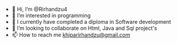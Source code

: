 - 👋 Hi, I’m @Rirhandzu4
- 👀 I’m interested in programming 
- 🌱 I currently have completed a diploma in Software development 
- 💞️ I’m looking to collaborate on Html, Java and Sql project's 
- 📫 How to reach me khiparirhandzu@gmail.com 

<!---
Rirhandzu4/Rirhandzu4 is a ✨ special ✨ repository because its `README.md` (this file) appears on your GitHub profile.
You can click the Preview link to take a look at your changes.
--->
